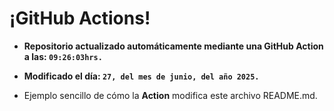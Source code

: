 # ¡GitHub Actions!
* **Repositorio actualizado automáticamente mediante una GitHub Action a las: `09:26:03hrs.`**
* **Modificado el día: `27, del mes de junio, del año 2025.`**

* Ejemplo sencillo de cómo la **Action** modifica este archivo README.md.
